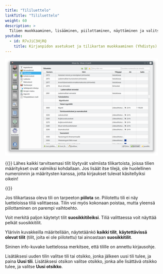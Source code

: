```yaml
---
title: "Tililuettelo"
linkTitle: "Tililuettelo"
weight: 60
description: >
  Tilien muokkaaminen, lisääminen, piilottaminen, näyttäminen ja valitseminen suosikeiksi
youtube:
  - id: R7vJiC3HjRQ
    title: Kirjanpidon asetukset ja tilikartan muokkaaminen (Yhdistys)
---
```


![](/img/fi/asetukset/tililuettelo/tilikartta1.png)

{{<alert title="Valmiit tilikartat">}}
Lähes kaikki tarvitsemasi tilit löytyvät valmiista tilikartoista, joissa tilien määritykset ovat valmiiksi kohdallaan. Jos lisäät itse tilejä, ole huolellinen numeroinnin ja määritysten kanssa, jotta kirjaukset tulevat käsitellyiksi oikein!

{{</alert>}}

Jos tilikartassa oleva tili on tarpeeton **piilota** se. Piilotettu tili ei näy luetteloissa tiliä valittaessa. Tilin voi myös kokonaan poistaa, mutta yleensä piilottaminen on parempi vaihtoehto.

Voit merkitä paljon käytetyt tilit **suosikkitileiksi**. Tiliä valittaessa voit näyttää pelkät suosikkitilit.

Ylärivin kuvakkeilla määritellään, näytetäänkö **kaikki tilit**, **käytettävissä olevat tilit** (tilit, joita ei ole piilotettu) tai ainoastaan **suosikkitilit**.

Sininen info-kuvake luettelossa merkitsee, että tilille on annettu kirjausohje.

Lisätäksesi uuden tilin valitse tili tai otsikko, jonka jälkeen uusi tili tulee, ja paina **Uusi tili**. Lisätäksesi otsikon valitse otsikko, jonka alle lisättävä otsikko tulee, ja valitse **Uusi otsikko**.
